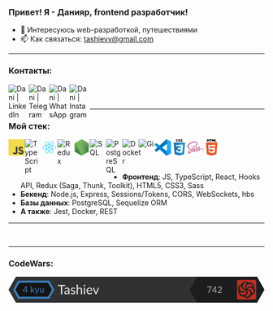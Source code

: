 ### Привет! Я - Данияр, frontend разработчик!

- 👀 Интересуюсь web-разработкой, путешествиями
- 📫 Как связаться: tashievv@gmail.com

---

### Контакты:

<a href="https://www.linkedin.com/in/tashiev/" target="_blank">
<img align="left" alt="Dani | LinkedIn" width="40px" src="https://img.icons8.com/color/48/000000/linkedin-2--v1.png" />
</a>
<a href="https://t.me/tashief" target="_blank">
<img align="left" alt="Dani | Telegram" width="40px" src="https://img.icons8.com/fluency/48/000000/telegram-app.png" />
</a>
<a href="https://wa.me/79087551037?text=%D0%9F%D1%80%D0%B8%D0%B2%D0%B5%D1%82%2C%20%D0%94%D0%B0%D0%BD%D0%B8%D1%8F%D1%80!" target="_blank">
<img align="left" alt="Dani | WhatsApp" width="40px" src="https://img.icons8.com/color/48/000000/whatsapp.png" />
</a>
<a href="https://www.instagram.com/tashievv/?hl=ru" target="_blank">
<img align="left" alt="Dani | Instagram" width="40px" src="https://img.icons8.com/fluency/48/000000/instagram-new.png" />
</a>

<br/>
<br/>

---

### Мой стек:

<img align="left" alt="JavaScript" width="32px" src="https://raw.githubusercontent.com/github/explore/80688e429a7d4ef2fca1e82350fe8e3517d3494d/topics/javascript/javascript.png" />
<img align="left" alt="TypeScript" width="32px" src="https://img.icons8.com/color/48/000000/typescript.png"/>
<img align="left" alt="React" width="32px" src="https://raw.githubusercontent.com/github/explore/80688e429a7d4ef2fca1e82350fe8e3517d3494d/topics/react/react.png" />
<img align="left" alt="Redux"  width="32px" src="https://img.icons8.com/color/48/000000/redux.png"/>
<img align="left" alt="Node.js" width="32px" src="https://raw.githubusercontent.com/github/explore/80688e429a7d4ef2fca1e82350fe8e3517d3494d/topics/nodejs/nodejs.png" />
<img align="left" alt="SQL" width="32px" src="https://img.icons8.com/color-glass/48/000000/sql.png"/>
<img align="left" alt="PostgreSQL" width="32px" src="https://img.icons8.com/color/50/000000/postgreesql.png"/>
<img align="left" alt="Docker" width="32px" src="https://img.icons8.com/color/48/000000/docker.png"/>
<img align="left" alt="Git" width="32px" src="https://img.icons8.com/color/48/000000/git.png"/>
<img align="left" alt="Visual Studio Code" width="32px" src="https://raw.githubusercontent.com/github/explore/80688e429a7d4ef2fca1e82350fe8e3517d3494d/topics/visual-studio-code/visual-studio-code.png" />
<img align="left" alt="CSS3" width="32px" src="https://raw.githubusercontent.com/github/explore/80688e429a7d4ef2fca1e82350fe8e3517d3494d/topics/css/css.png" />
<img align="left" alt="Sass" width="32px" src="https://raw.githubusercontent.com/github/explore/80688e429a7d4ef2fca1e82350fe8e3517d3494d/topics/sass/sass.png" />
<img align="left" alt="HTML5" width="32px" src="https://raw.githubusercontent.com/github/explore/80688e429a7d4ef2fca1e82350fe8e3517d3494d/topics/html/html.png" />

<br/>
<br/>
<br/>

- **Фронтенд**: JS, TypeScript, React, Hooks API, Redux (Saga, Thunk, Toolkit), HTML5, CSS3, Sass
- **Бекенд**: Node.js, Express, Sessions/Tokens, CORS, WebSockets, hbs
- **Базы данных**: PostgreSQL, Sequelize ORM
- **A также**: Jest, Docker, REST

---

<br/>

---

### CodeWars:

<img src="./large.svg">
